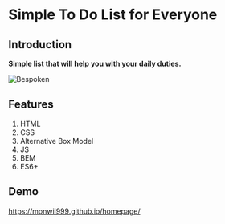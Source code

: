 # Simple To Do List for Everyone

## Introduction

**Simple list that will help you with your daily duties.**

![Bespoken](./images/Bespoken.jpg)

## Features

1. HTML
1. CSS
1. Alternative Box Model
1. JS
1. BEM
1. ES6+


## Demo

https://monwil999.github.io/homepage/
